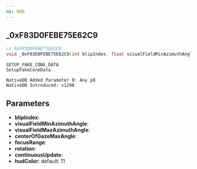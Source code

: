 ```yaml
---
ns: HUD
---
```

## _0xF83D0FEBE75E62C9

```c
// 0xF83D0FEBE75E62C9
void _0xF83D0FEBE75E62C9(int blipIndex, float visualFieldMinAzimuthAngle, float visualFieldMaxAzimuthAngle, float centerOfGazeMaxAngle, float focusRange, float rotation, BOOL continuousUpdate, int hudColor);
```

```
SETUP_FAKE_CONE_DATA
SetupFakeConeData

NativeDB Added Parameter 9: Any p8
NativeDB Introduced: v1290
```

## Parameters
* **blipIndex**:
* **visualFieldMinAzimuthAngle**:
* **visualFieldMaxAzimuthAngle**:
* **centerOfGazeMaxAngle**:
* **focusRange**:
* **rotation**:
* **continuousUpdate**:
* **hudColor**: default: 11
